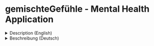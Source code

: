 # gemischteGefühle - Mental Health Application


<details>
<summary > Description (English) </summary>

## 📖 Description

This project is a mental health application that allows users to record their current emotional states. Users can log when, where, and with whom they felt a certain way and add a personal note if desired. Additionally, users can choose to track optional parameters like sleep, physical activity, and weather. After a certain number of emotional entries, users can view statistics showing:

1. How often certain emotions were recorded with specific contextual data (when, where, with whom).
2. Detailed insights into where, when, and with whom certain emotions occurred.

A diary feature provides a weekly view of recorded emotions, allowing users to click on any entry to see personal notes and other associated information. The application aims to help users better understand and reflect on their emotions. It does not provide conclusive links between emotions and the recorded parameters but instead encourages self-reflection.

This project is a collaboration between [Barış Balcı](https://github.com/barisbalcimusic), [hannahnier](https://github.com/hannahnier), [luisePkt](https://github.com/luisePkt), [Nadja Probst](https://github.com/nadjascodejourney). The development team does not have a professional background in psychology or related fields, and the application is not intended to replace medical or psychological treatment or advice. For mental health issues, users are encouraged to seek professional help.

## 🛠 Technologies Used

- **Frontend**: React.js, Vite.js, Shadcn UI ([shadcn UI](https://ui.shadcn.com/)), Tailwind CSS.

## ✨ Features

- Record emotions along with contextual details (when, where, with whom), add personal notes, and optionally track sleep, physical activity, and weather.
- View statistics of recorded emotions.
- Diary view with a weekly overview of recorded emotions.

## 🚀 Installation

1. Clone the repository and run `npm install`.
2. Copy the `.env.example` file, fill it with your data, and rename it to `.env`.

## 📱 Usage

The project is primarily intended for mobile use but can also be used on other screens (PC, Laptop, Tablet).

## 📑 API Documentation

To be added.

## 🌐 Environment Variables

To be added.

## 🤝 Contributing

For feedback and suggestions, please contact us directly here on GitHub.

## 🎓 Project Context

This frontend project is part of a collaborative final project completed by [luisePkt](https://github.com/luisePkt), [Nadja Probst](https://github.com/nadjascodejourney), [Barış Balcı](https://github.com/barisbalcimusic), and [hannahnier](https://github.com/hannahnier) at the end of a one-year full-time course in Fullstack Web Development. It operates alongside a [Backend repository](https://github.com/MindfulStudio/backend) to create a comprehensive Browser Application on the subject of Mental Health.

## 📜 License

To be added.

## 📧 Contact

[Barış Balcı](https://github.com/barisbalcimusic), [hannahnier](https://github.com/hannahnier), [luisePkt](https://github.com/luisePkt), [Nadja Probst](https://github.com/nadjascodejourney)


</details>


<details>
<summary > Beschreibung (Deutsch) </summary>


## 📖 Beschreibung

Dieses Projekt ist eine Mental-Health-Anwendung, die es den Nutzern ermöglicht, ihre aktuellen Gefühlszustände zu erfassen. Der/die Nutzer*in kann dabei angeben, wann, wo und mit wem er/sie sich entsprechend gefühlt hat, sowie eine eigene Notiz hinzufügen. Zusätzlich können freiwillig Parameter wie Schlaf, körperliche Aktivität und Wetter erfasst werden. Nach einer bestimmten Anzahl von Gefühleinträgen können Nutzer*innen Statistiken einsehen:

1. Wie oft ein bestimmtes Gefühl in Verbindung mit anderen Informationen (Wann, Wo, Mit wem) erfasst wurde.
2. Detaillierte Übersicht, zu welchen Zeitpunkten und in welchen Kontexten bestimmte Gefühle registriert wurden.

Die Anwendung bietet außerdem eine Tagebuchfunktion, die eine Wochenübersicht der erfassten Gefühle anzeigt. Beim Anklicken eines Gefühls können Notizen und andere Informationen eingesehen werden. Ziel der Anwendung ist es, die eigenen Gefühle besser zu verstehen und einzuordnen, ohne eindeutige Zusammenhänge zu den erfassten Parametern darzustellen.

Das Projekt ist eine Gemeinschaftsarbeit von [Barış Balcı](https://github.com/barisbalcimusic), [hannahnier](https://github.com/hannahnier), [luisePkt](https://github.com/luisePkt), [Nadja Probst](https://github.com/nadjascodejourney). Das Entwicklerteam hat keinen fachlichen Hintergrund im Bereich Psychologie oder verwandten Wissenschaften, und die Anwendung ersetzt keine medizinische oder psychologische Beratung. Bei psychischen Problemen raten die Entwickler\*innen, sich professionelle Hilfe zu suchen.

## 🛠 Verwendete Technologien

- **Frontend**: React.js, Vite.js, Shadcn UI ([shadcn UI](https://ui.shadcn.com/)), Tailwind CSS.

## ✨ Funktionen

- Erfassen von Gefühlen mit den Kontextinformationen (wann, wo, mit wem), hinzufügen einer persönlichen Notiz und optionales Tracking von Schlaf, körperlicher Aktivität und Wetter.
- Anzeige von Statistiken zu den erfassten Gefühlen.
- Tagebuchansicht mit einer Wochenübersicht der erfassten Gefühle.

## 🚀 Installation

1. Klone das Repository und führe `npm install` aus.
2. Kopiere die `.env.example` Datei, fülle sie mit deinen Daten und benenne sie in `.env` um.

## 📱 Verwendung

Das Projekt ist hauptsächlich für die Nutzung auf Mobilgeräten gedacht, kann aber auch auf anderen Bildschirmen (PC, Laptop, Tablet) genutzt werden.

## 📑 API-Dokumentation

Wird noch ergänzt.

## 🌐 Umgebungsvariablen

Wird noch ergänzt.

## 🤝 Beitragende

Für Anregungen und Feedback gerne direkt hier über GitHub melden.

## 🎓 Projektrahmen

Dieses Frontendprojekt ist Teil eines Abschlussprojekts, das von [luisePkt](https://github.com/luisePkt), [Nadja Probst](https://github.com/nadjascodejourney), [Barış Balcı](https://github.com/barisbalcimusic) & [hannahnier](https://github.com/hannahnier) zum Ende einer einjährigen Vollzeit-Weiterbildung im Bereich Fullstack-Webdevelopment entwickelt wurde. Zusammen mit dem dazugehörigen [Backend-Repository](https://github.com/MindfulStudio/backend) ist dabei eine umfassende Browser-App für Mentale Gesundheit entstanden.

## 📜 Lizenz

Wird noch ergänzt.


## 📧 Kontakt

[Barış Balcı](https://github.com/barisbalcimusic), [hannahnier](https://github.com/hannahnier), [luisePkt](https://github.com/luisePkt), [Nadja Probst](https://github.com/nadjascodejourney)
</details>
